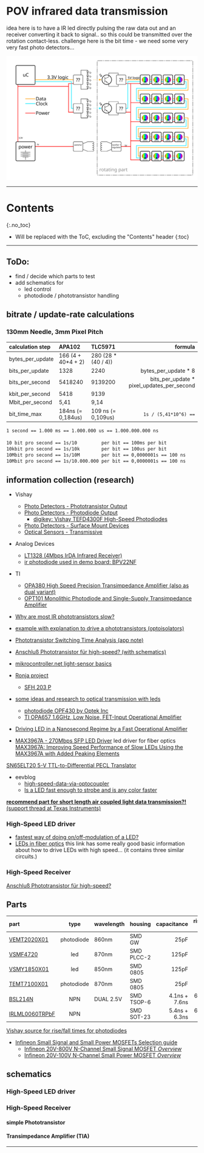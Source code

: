 # POV infrared data transmission
<!--lint disable list-item-indent-->
<!--lint disable list-item-bullet-indent-->

idea here is to have a IR led directly pulsing the raw data out and an receiver converting it back to signal..
so this could be transmitted over the rotation contact-less.
challenge here is the bit time - we need some very very fast photo detectors...

![pov concept overview](pov_concept_overview.svg)

---
# Contents
{:.no_toc}

* Will be replaced with the ToC, excluding the "Contents" header
{:toc}
---

## ToDo:
- find / decide which parts to test
- add schematics for
  - led control
  - photodiode / phototransistor handling


## bitrate / update-rate calculations

### 130mm Needle, 3mm Pixel Pitch

| calculation step   | APA102                | TLC5971             | formula               |
| :----------------- | :-------------------- | :------------------ | --------------------: |
| bytes_per_update   | 166 (4 + 40*4 + 2)    | 280 (28 * (40 / 4)) |                       |
| bits_per_update    | 1328                  | 2240                | bytes_per_update * 8  |
| bits_per_second    | 5418240               | 9139200             | bits_per_update * pixel_updates_per_second |
| kbit_per_second    | 5418                  | 9139                |                       |
| Mbit_per_second    | 5,41                  | 9,14                |                       |
| bit_time_max       | 184ns (= 0,184us)     | 109 ns (= 0,109us)  | `1s / (5,41*10^6) ==` |

```
1 second == 1.000 ms == 1.000.000 us == 1.000.000.000 ns

10 bit pro second == 1s/10         per bit == 100ms per bit
10kbit pro second == 1s/10k        per bit == 100us per bit
10Mbit pro second == 1s/10M        per bit == 0,0000001s == 100 ns  
10Mbit pro second == 1s/10.000.000 per bit == 0,0000001s == 100 ns  
```

## information collection (research)
- Vishay
    - [Photo Detectors - Phototransistor Output](https://www.vishay.com/photo-detectors/phototrans-out/)
    - [Photo Detectors - Photodiode Output](https://www.vishay.com/photo-detectors/photodie-out/)
        - [digikey: Vishay TEFD4300F High-Speed Photodiodes](https://www.digikey.com/en/product-highlight/v/vishay-semi-opto/tefd4300-and-tefd4300f-high-speed-pin-photodiodes)
    - [Photo Detectors - Surface Mount Devices](https://www.vishay.com/photo-detectors/surface-mount-devices/)
    - [Optical Sensors - Transmissive](https://www.vishay.com/optical-sensors/transmissive-sensors/)
- Analog Devices
    - [LT1328 (4Mbps IrDA Infrared Receiver)](http://www.analog.com/en/products/interface-isolation/multiprotocol-transceivers/lt1328.html)
    - [ir photodiode used in demo board: BPV22NF](http://www.vishay.com/docs/81509/bpv22nf.pdf)
- TI
    - [OPA380	High Speed Precision Transimpedance Amplifier (also as dual variant)](http://www.ti.com/product/opa380)
    - [OPT101 Monolithic Photodiode and Single-Supply Transimpedance Amplifier](http://www.ti.com/lit/ds/symlink/opt101.pdf)


- [Why are most IR phototransistors slow?](https://electronics.stackexchange.com/questions/347665/why-are-most-ir-phototransistors-slow)
- [example with explanation to drive a phototransistors (optoisolators)](https://electronics.stackexchange.com/a/136944/13800)
- [Phototransistor Switching Time Analysis (app note)](http://www.cel.com/pdf/appnotes/an3009.pdf)

- [Anschluß Phototransistor für high-speed? (with schematics)](https://www.mikrocontroller.net/topic/198315#2101045)
- [mikrocontroller.net light-sensor basics](https://www.mikrocontroller.net/articles/Lichtsensor_/_Helligkeitssensor)

- [Ronja project](http://ronja.twibright.com/irrx/material.php)
    - [SFH 203 P](https://www.digikey.com/product-detail/en/osram-opto-semiconductors-inc/SFH-203-P/475-2649-ND/1893875)

- [some ideas and research to optical transmission with leds](https://electronics.stackexchange.com/questions/24214/using-a-led-to-transmit-data)
    - [photodiode OPF430 by Optek Inc](https://www.digikey.com/product-detail/en/tt-electronics-optek-technology/OPF430/365-1839-ND/1637898)
    - [TI OPA657 1.6GHz, Low Noise, FET-Input Operational Amplifier](http://www.ti.com/product/OPA657)


- [Driving LED in a Nanosecond Regime by a Fast Operational Amplifier](https://arxiv.org/pdf/1011.1954.pdf)

- [MAX3967A - 270Mbps SFP LED Driver](https://www.maximintegrated.com/en/products/comms/optical-communications/MAX3967A.html)
led driver for fiber optics
[MAX3967A: Improving Speed Performance of Slow LEDs Using the MAX3967A with Added Peaking Elements](https://www.maximintegrated.com/en/app-notes/index.mvp/id/3790)

[SN65ELT20  5-V TTL-to-Differential PECL Translator](http://www.ti.com/lit/ds/symlink/sn65elt20.pdf)



- eevblog
    - [high-speed-data-via-optocoupler](https://www.eevblog.com/forum/projects/high-speed-data-via-optocoupler/msg620446/#msg620446)
    - [Is a LED fast enough to strobe and is any color faster](https://www.eevblog.com/forum/projects/is-a-led-fast-enough-to-strobe-and-is-any-color-faster/msg583976/#msg583976)

[__recommend part for short length air coupled light data transmission?!__ (support thread at Texas Instruments)](https://e2e.ti.com/support/interface/fiber_communication/f/134/t/680726)

### High-Speed LED driver

- [fastest way of doing on/off-modulation of a LED?](https://electronics.stackexchange.com/questions/15818/fastest-way-of-doing-on-off-modulation-of-a-led#15830)
- [LEDs in fiber optics](http://www.fiber-optics.info/articles/light-emitting_diode_led)
    this link has some really good basic information about how to drive LEDs with high speed...
    (it contains three similar circuits.)

### High-Speed Receiver
[Anschluß Phototransistor für high-speed?](https://www.mikrocontroller.net/topic/198315#2101045)


## Parts

| part                                                         | type       | wavelength | housing    | capacitance  | rise/fall time  |
| :----------------------------------------------------------- | :--------: | :--------- | :--------- | -----------: | --------------: |
| [VEMT2020X01](http://www.vishay.com/docs/81595/vemt2000.pdf) | photodiode | 860nm      | SMD GW     |  25pF        | 2ns             |
| [VSMF4720](http://www.vishay.com/docs/81923/vsmf4720.pdf)    | led        | 870nm      | SMD PLCC-2 | 125pF        | 15ns            |
| [VSMY1850X01](http://www.vishay.com/docs/83317/vsmy1850.pdf) | led        | 850nm      | SMD 0805   | 125pF        | 10ns            |
| [TEMT7100X01](http://www.vishay.com/docs/81770/temt7100.pdf) | photodiode | 870nm      | SMD 0805   |  25pF        | 2ns             |
| [BSL214N](https://www.infineon.com/dgdl/Infineon-BSL214N-DS-v02_03-en.pdf) | NPN | DUAL 2.5V | SMD TSOP-6 | 4.1ns + 7.6ns | 6.8ns + 1.4ns |
| [IRLML0060TRPbF](https://www.infineon.com/dgdl/Infineon-IRLML0060-DS-v01_01-EN.pdf) | NPN | | SMD SOT-23 | 5.4ns + 6.3ns | 6.8ns + 4.2ns |

<!--
| [BSL205N](https://www.infineon.com/dgdl/Infineon-BSL205N-DS-v02_03-en.pdf) | NPN |        | SMD TSOP-6   |  -        | 11ns + 2.7ns  |
| [BSL306N](https://www.infineon.com/dgdl/Infineon-BSL306N-DS-v02_04-en.pdf) | NPN |        | SMD TSOP-6   |  -        | 8.3ns + 1.4ns |
 -->

[Vishay source for rise/fall times for photodiodes](https://www.vishay.com/docs/49071/_sg2166.pdf)

- [Infineon Small Signal and Small Power MOSFETs Selection guide](https://www.infineon.com/dgdl/Infineon-ProductSelectionGuide_SmallSignal_SmallPower_MOSFETs-SG-v02_00-EN.pdf)
    - <a href="https://www.infineon.com/cms/en/product/power/mosfet/small-signal-mosfet/20v-800v-n-channel-small-signal-mosfet/?filterValues=~(265~(~%27SMD)~529~(~%27N)~productStatusInfo~(~%27active*20and*20preferred))&visibleColumnIds=name,522,473_max,559_90_max,559_107_max,451_max,297_max,478_min,478_max,547_nom" target="_blank">Infineon 20V-800V N-Channel Small Signal MOSFET _Overview_</a>
    - <a href="https://www.infineon.com/cms/en/product/power/mosfet/20v-100v-n-channel-small-power-mosfet/?filterValues=~(productStatusInfo~(~%27active*20and*20preferred~%27active))&visibleColumnIds=name,productStatusInfo,522,473_max,559_max,529,451_max,451_52_max,451_49_max,547_nom,559_90_max" target="_blank">Infineon 20V-100V N-Channel Small Power MOSFET _Overview_</a>


## schematics

### High-Speed LED driver


### High-Speed Receiver

#### simple Phototransistor

#### Transimpedance Amplifier (TIA)



---
